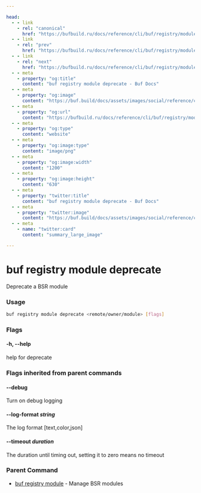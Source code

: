 ```yaml
---

head:
  - - link
    - rel: "canonical"
      href: "https://bufbuild.ru/docs/reference/cli/buf/registry/module/deprecate/"
  - - link
    - rel: "prev"
      href: "https://bufbuild.ru/docs/reference/cli/buf/registry/module/delete/"
  - - link
    - rel: "next"
      href: "https://bufbuild.ru/docs/reference/cli/buf/registry/module/info/"
  - - meta
    - property: "og:title"
      content: "buf registry module deprecate - Buf Docs"
  - - meta
    - property: "og:image"
      content: "https://buf.build/docs/assets/images/social/reference/cli/buf/registry/module/deprecate.png"
  - - meta
    - property: "og:url"
      content: "https://bufbuild.ru/docs/reference/cli/buf/registry/module/deprecate/"
  - - meta
    - property: "og:type"
      content: "website"
  - - meta
    - property: "og:image:type"
      content: "image/png"
  - - meta
    - property: "og:image:width"
      content: "1200"
  - - meta
    - property: "og:image:height"
      content: "630"
  - - meta
    - property: "twitter:title"
      content: "buf registry module deprecate - Buf Docs"
  - - meta
    - property: "twitter:image"
      content: "https://buf.build/docs/assets/images/social/reference/cli/buf/registry/module/deprecate.png"
  - - meta
    - name: "twitter:card"
      content: "summary_large_image"

---
```


# buf registry module deprecate

Deprecate a BSR module

### Usage

```sh
buf registry module deprecate <remote/owner/module> [flags]
```

### Flags

#### \-h, --help

help for deprecate

### Flags inherited from parent commands

#### \--debug

Turn on debug logging

#### \--log-format _string_

The log format \[text,color,json\]

#### \--timeout _duration_

The duration until timing out, setting it to zero means no timeout

### Parent Command

- [buf registry module](../) - Manage BSR modules
